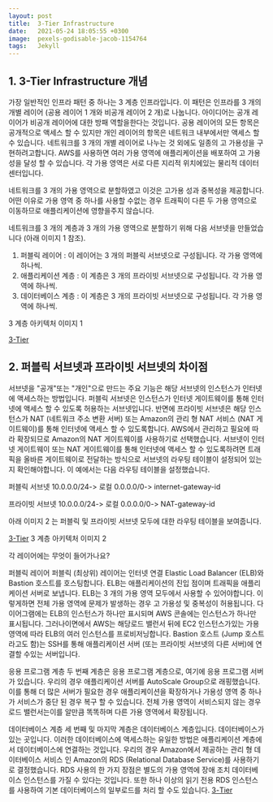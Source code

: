 ```yaml
---
layout: post
title:  3-Tier Infrastructure
date:   2021-05-24 18:05:55 +0300
image:  pexels-godisable-jacob-1154764
tags:   Jekyll
---
```



## 1. 3-Tier Infrastructure 개념 

가장 일반적인 인프라 패턴 중 하나는 3 계층 인프라입니다. 
이 패턴은 인프라를 3 개의 개별 레이어 (공용 레이어 1 개와 비공개 레이어 2 개)로 나눕니다. 
아이디어는 공개 레이어가 비공개 레이어에 대한 방패 역할을한다는 것입니다. 
공용 레이어의 모든 항목은 공개적으로 액세스 할 수 있지만 개인 레이어의 항목은 네트워크 내부에서만 액세스 할 수 있습니다.
네트워크를 3 개의 개별 레이어로 나누는 것 외에도 일종의 고 가용성을 구현하려고합니다. 
AWS를 사용하면 여러 가용 영역에 애플리케이션을 배포하여 고 가용성을 달성 할 수 있습니다. 
각 가용 영역은 서로 다른 지리적 위치에있는 물리적 데이터 센터입니다.

네트워크를 3 개의 가용 영역으로 분할하였고 이것은 고가용 성과 중복성을 제공합니다. 
어떤 이유로 가용 영역 중 하나를 사용할 수없는 경우 트래픽이 다른 두 가용 영역으로 이동하므로 애플리케이션에 영향을주지 않습니다.

네트워크를 3 개의 계층과 3 개의 가용 영역으로 분할하기 위해 다음 서브넷을 만들었습니다 (아래 이미지 1 참조).

1. 퍼블릭 레이어 : 이 레이어는 3 개의 퍼블릭 서브넷으로 구성됩니다. 각 가용 영역에 하나씩.
2. 애플리케이션 계층 : 이 계층은 3 개의 프라이빗 서브넷으로 구성됩니다. 각 가용 영역에 하나씩.
3. 데이터베이스 계층 : 이 계층은 3 개의 프라이빗 서브넷으로 구성됩니다. 각 가용 영역에 하나씩.
 
3 계층 아키텍처 이미지 1

[3-Tier](/images/aws-3-tier-infrastructure-1a.png)
 

## 2. 퍼블릭 서브넷과 프라이빗 서브넷의 차이점


서브넷을 "공개"또는 "개인"으로 만드는 주요 기능은 해당 서브넷의 인스턴스가 인터넷에 액세스하는 방법입니다. 퍼블릭 서브넷은 인스턴스가 인터넷 게이트웨이를 통해 인터넷에 액세스 할 수 있도록 허용하는 서브넷입니다. 반면에 프라이빗 서브넷은 해당 인스턴스가 NAT (네트워크 주소 변환 서버) 또는 Amazon의 관리 형 NAT 서비스 (NAT 게이트웨이)를 통해 인터넷에 액세스 할 수 있도록합니다. AWS에서 관리하고 필요에 따라 확장되므로 Amazon의 NAT 게이트웨이를 사용하기로 선택했습니다.
서브넷이 인터넷 게이트웨이 또는 NAT 게이트웨이를 통해 인터넷에 액세스 할 수 있도록하려면 트래픽을 올바른 게이트웨이로 전달하는 방식으로 서브넷의 라우팅 테이블이 설정되어 있는지 확인해야합니다. 이 예에서는 다음 라우팅 테이블을 설정했습니다.

퍼블릭 서브넷
10.0.0.0/24-> 로컬
0.0.0.0/0-> internet-gateway-id

프라이빗 서브넷
10.0.0.0/24-> 로컬
0.0.0.0/0-> NAT-gateway-id

아래 이미지 2 는 퍼블릭 및 프라이빗 서브넷 모두에 대한 라우팅 테이블을 보여줍니다.

 
[3-Tier](imges/../../images/aws-3-tier-infrastructure-2a.png)
 3 계층 아키텍처 이미지 2
 

각 레이어에는 무엇이 들어가나요?

퍼블릭 레이어
퍼블릭 (최상위) 레이어는 인터넷 연결 Elastic Load Balancer (ELB)와 Bastion 호스트를 호스팅합니다.
ELB는 애플리케이션의 진입 점이며 트래픽을 애플리케이션 서버로 보냅니다.
ELB는 3 개의 가용 영역 모두에서 사용할 수 있어야합니다. 이렇게하면 전체 가용 영역에 문제가 발생하는 경우 고 가용성 및 중복성이 허용됩니다. 다이어그램에는 ELB의 인스턴스가 하나만 표시되며 AWS 콘솔에는 인스턴스가 하나만 표시됩니다. 그러나이면에서 AWS는 해당로드 밸런서 뒤에 EC2 인스턴스가있는 가용 영역에 따라 ELB의 여러 인스턴스를 프로비저닝합니다.
Bastion 호스트 (Jump 호스트라고도 함)는 SSH를 통해 애플리케이션 서버 (또는 프라이빗 서브넷의 다른 서버)에 연결할 수있는 서버입니다.

응용 프로그램 계층
두 번째 계층은 응용 프로그램 계층으로, 여기에 응용 프로그램 서버가 있습니다. 우리의 경우 애플리케이션 서버를 AutoScale Group으로 래핑했습니다. 이를 통해 더 많은 서버가 필요한 경우 애플리케이션을 확장하거나 가용성 영역 중 하나가 서비스가 중단 된 경우 복구 할 수 있습니다. 전체 가용 영역이 서비스되지 않는 경우로드 밸런서는이를 알만큼 똑똑하며 다른 가용 영역에서 확장됩니다.

데이터베이스 계층
세 번째 및 마지막 계층은 데이터베이스 계층입니다. 데이터베이스가있는 곳입니다. 이러한 데이터베이스에 액세스하는 유일한 방법은 애플리케이션 계층에서 데이터베이스에 연결하는 것입니다.
우리의 경우 Amazon에서 제공하는 관리 형 데이터베이스 서비스 인 Amazon의 RDS (Relational Database Service)를 사용하기로 결정했습니다. RDS 사용의 한 가지 장점은 별도의 가용 영역에 장애 조치 데이터베이스 인스턴스를 가질 수 있다는 것입니다. 
또한 하나 이상의 읽기 전용 RDS 인스턴스를 사용하여 기본 데이터베이스의 일부로드를 처리 할 수도 있습니다.
[3-Tier](../images/aws-3-tier-infrastructure-3a.png)